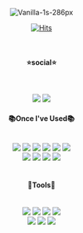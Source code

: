 <div align=center>

![Vanilla-1s-286px](https://github.com/mjkkcalb/mjkkcalb/assets/142865257/4df4f4da-c306-4c27-813a-f3255e869945)

</div>

<div align=center>
  
[![Hits](https://hits.seeyoufarm.com/api/count/incr/badge.svg?url=https%3A%2F%2Fgithub.com%2Fmjkkcalb&count_bg=%23E7B4AF&title_bg=%23D5D0CD&icon=icq.svg&icon_color=%23E7E7E7&title=hits&edge_flat=false)](https://hits.seeyoufarm.com)

</div>

<br>

<h4 align="center">⭐social⭐</h4>
<br>
<p align="center">
<div align="center">
<a href="https://www.instagram.com/mjkkcalb"/><img src="https://img.shields.io/badge/instagram-E4405F?style=flat-square&logo=instagram&logoColor=white"/></a>
<a href="https://velog.io/@mjkkcalb/posts"/><img src="https://img.shields.io/badge/velog-20C997?style=flat-square&logo=velog&logoColor=white"/></a>
</div>

<div align="center">
<h4>📚Once I've Used📚</h4>
  <br>
<div align="center">
<img src="https://img.shields.io/badge/html5-E34F26.svg?&style=flat-squar&logo=html5&logoColor=white"/>
<img src="https://img.shields.io/badge/css3-1572B6.svg?&style=flat-squar&logo=css3&logoColor=white"/>
<img src="https://img.shields.io/badge/javascript-F7DF1E.svg?&style=flat-squar&logo=javascript&logoColor=white"/>
<img src="https://img.shields.io/badge/sass-FFB13B.svg?&style=flat-squar&logo=sass&logoColor=white"/>
<img src="https://img.shields.io/badge/styledcomponents-DB7093.svg?&style=flat-squar&logo=styledcomponents&logoColor=white"/>
<img src="https://img.shields.io/badge/react-61DAFB.svg?&style=flat-squar&logo=react&logoColor=white"/>
</div>
<div align="center">
<img src="https://img.shields.io/badge/nodedotjs-339933.svg?&style=flat-squar&logo=nodedotjs&logoColor=white"/>
<img src="https://img.shields.io/badge/express-000000.svg?&style=flat-squar&logo=express&logoColor=white"/>
<img src="https://img.shields.io/badge/ejs-B4CA65.svg?&style=flat-squar&logo=ejs&logoColor=white"/>
<img src="https://img.shields.io/badge/mongodb-47A248.svg?&style=flat-squar&logo=mongodb&logoColor=white"/>
</div>
</div>
<br>
<div align="center">
<h4>📎Tools📎</h4>
  <br>
<div align="center">
<img src="https://img.shields.io/badge/visualstudiocode-007ACC.svg?&style=flat-squar&logo=visualstudiocode&logoColor=white"/>
<img src="https://img.shields.io/badge/git-F05032.svg?&style=flat-squar&logo=git&logoColor=white"/>
<img src="https://img.shields.io/badge/github-181717.svg?&style=flat-squar&logo=github&logoColor=white"/>
<img src="https://img.shields.io/badge/notion-44C1C5.svg?&style=flat-squar&logo=notion&logoColor=black"/>
  <br>
<img src="https://img.shields.io/badge/figma-F24E1E.svg?&style=flat-squar&logo=figma&logoColor=white"/>
<img src="https://img.shields.io/badge/adobephotoshop-31A8FF.svg?&style=flat-squar&logo=adobephotoshop&logoColor=white"/>
<img src="https://img.shields.io/badge/adobeillustrator-FF9A00.svg?&style=flat-squar&logo=adobeillustrator&logoColor=white"/>
</div>
</div>

<br>

<!-- [![Top Langs](https://github-readme-stats.vercel.app/api/top-langs/?username==mjkkcalb&layout=compact)](https://github.com/anuraghazra/github-readme-stats) -->
 <!--[![Top Langs](https://github-readme-stats.vercel.app/api/top-langs/?username==mjkkcalb&layout=compact)](https://github.com/anuraghazra/github-readme-stats) -->

<br>

<div align="center">
<!-- <h4 align="center"> My Most Used Languages </h4>
  <a href="https://github.com/mjkkcalb" align="center">
    <img align="center" src="https://github-readme-stats.vercel.app/api/top-langs/?username=mjkkcalb&layout=compact&show_icons=true&show_owner=true&hide_title=true&theme=vue&hide=Objective%2DC" />
  </a>-->

<!-- <h4 align="center"> 📊My Git Stats </h4>
 <a href="https://github.com/mjkkcalb" align="center">
    <img align="center" src="https://github-readme-stats.vercel.app/api?username=mjkkcalb&hide=contribs,prs&hide_title=true&show_icons=true&include_all_commits=true&theme=vue" />
  </a>
![](https://myreadme.vercel.app/api/embed/mjkkcalb?panels=userstatistics,toplanguages,commitgraph,toprepositories)-->
  
</div>





<!--
**mjkkcalb/mjkkcalb** is a ✨ _special_ ✨ repository because its `README.md` (this file) appears on your GitHub profile.

Here are some ideas to get you started:

- 🔭 I’m currently working on ...
- 🌱 I’m currently learning ...
- 👯 I’m looking to collaborate on ...
- 🤔 I’m looking for help with ...
- 💬 Ask me about ...
- 📫 How to reach me: ...
- 😄 Pronouns: ...
- ⚡ Fun fact: ...
-->
